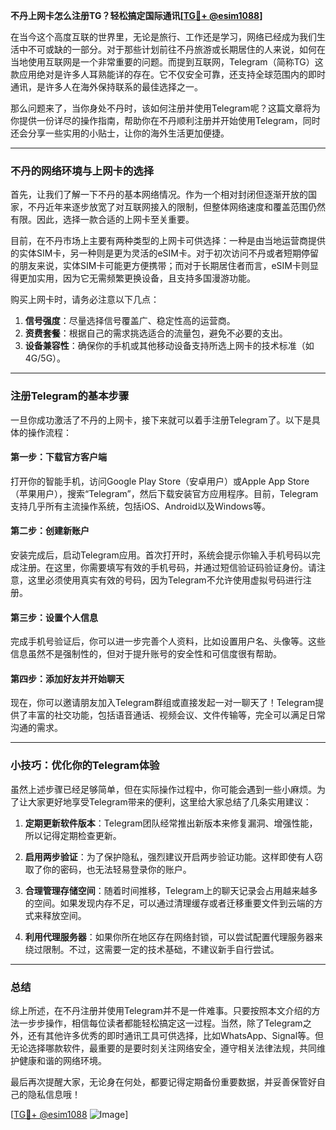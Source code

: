 **不丹上网卡怎么注册TG？轻松搞定国际通讯[[TG💪+ @esim1088](https://t.me/s/esim1088)]**

在当今这个高度互联的世界里，无论是旅行、工作还是学习，网络已经成为我们生活中不可或缺的一部分。对于那些计划前往不丹旅游或长期居住的人来说，如何在当地使用互联网是一个非常重要的问题。而提到互联网，Telegram（简称TG）这款应用绝对是许多人耳熟能详的存在。它不仅安全可靠，还支持全球范围内的即时通讯，是许多人在海外保持联系的最佳选择之一。

那么问题来了，当你身处不丹时，该如何注册并使用Telegram呢？这篇文章将为你提供一份详尽的操作指南，帮助你在不丹顺利注册并开始使用Telegram，同时还会分享一些实用的小贴士，让你的海外生活更加便捷。

---

### 不丹的网络环境与上网卡的选择

首先，让我们了解一下不丹的基本网络情况。作为一个相对封闭但逐渐开放的国家，不丹近年来逐步放宽了对互联网接入的限制，但整体网络速度和覆盖范围仍然有限。因此，选择一款合适的上网卡至关重要。

目前，在不丹市场上主要有两种类型的上网卡可供选择：一种是由当地运营商提供的实体SIM卡，另一种则是更为灵活的eSIM卡。对于初次访问不丹或者短期停留的朋友来说，实体SIM卡可能更方便携带；而对于长期居住者而言，eSIM卡则显得更加实用，因为它无需频繁更换设备，且支持多国漫游功能。

购买上网卡时，请务必注意以下几点：

1. **信号强度**：尽量选择信号覆盖广、稳定性高的运营商。
2. **资费套餐**：根据自己的需求挑选适合的流量包，避免不必要的支出。
3. **设备兼容性**：确保你的手机或其他移动设备支持所选上网卡的技术标准（如4G/5G）。

---

### 注册Telegram的基本步骤

一旦你成功激活了不丹的上网卡，接下来就可以着手注册Telegram了。以下是具体的操作流程：

#### 第一步：下载官方客户端
打开你的智能手机，访问Google Play Store（安卓用户）或Apple App Store（苹果用户），搜索“Telegram”，然后下载安装官方应用程序。目前，Telegram支持几乎所有主流操作系统，包括iOS、Android以及Windows等。

#### 第二步：创建新账户
安装完成后，启动Telegram应用。首次打开时，系统会提示你输入手机号码以完成注册。在这里，你需要填写有效的手机号码，并通过短信验证码验证身份。请注意，这里必须使用真实有效的号码，因为Telegram不允许使用虚拟号码进行注册。

#### 第三步：设置个人信息
完成手机号验证后，你可以进一步完善个人资料，比如设置用户名、头像等。这些信息虽然不是强制性的，但对于提升账号的安全性和可信度很有帮助。

#### 第四步：添加好友并开始聊天
现在，你可以邀请朋友加入Telegram群组或直接发起一对一聊天了！Telegram提供了丰富的社交功能，包括语音通话、视频会议、文件传输等，完全可以满足日常沟通的需求。

---

### 小技巧：优化你的Telegram体验

虽然上述步骤已经足够简单，但在实际操作过程中，你可能会遇到一些小麻烦。为了让大家更好地享受Telegram带来的便利，这里给大家总结了几条实用建议：

1. **定期更新软件版本**：Telegram团队经常推出新版本来修复漏洞、增强性能，所以记得定期检查更新。
   
2. **启用两步验证**：为了保护隐私，强烈建议开启两步验证功能。这样即使有人窃取了你的密码，也无法轻易登录你的账户。

3. **合理管理存储空间**：随着时间推移，Telegram上的聊天记录会占用越来越多的空间。如果发现内存不足，可以通过清理缓存或者迁移重要文件到云端的方式来释放空间。

4. **利用代理服务器**：如果你所在地区存在网络封锁，可以尝试配置代理服务器来绕过限制。不过，这需要一定的技术基础，不建议新手自行尝试。

---

### 总结

综上所述，在不丹注册并使用Telegram并不是一件难事。只要按照本文介绍的方法一步步操作，相信每位读者都能轻松搞定这一过程。当然，除了Telegram之外，还有其他许多优秀的即时通讯工具可供选择，比如WhatsApp、Signal等。但无论选择哪款软件，最重要的是要时刻关注网络安全，遵守相关法律法规，共同维护健康和谐的网络环境。

最后再次提醒大家，无论身在何处，都要记得定期备份重要数据，并妥善保管好自己的隐私信息哦！

[[TG💪+ @esim1088](https://t.me/s/esim1088) ![Image](https://i.postimg.cc/4NQfJmqS/Snipaste-2025-05-13-00-14-12.png)]